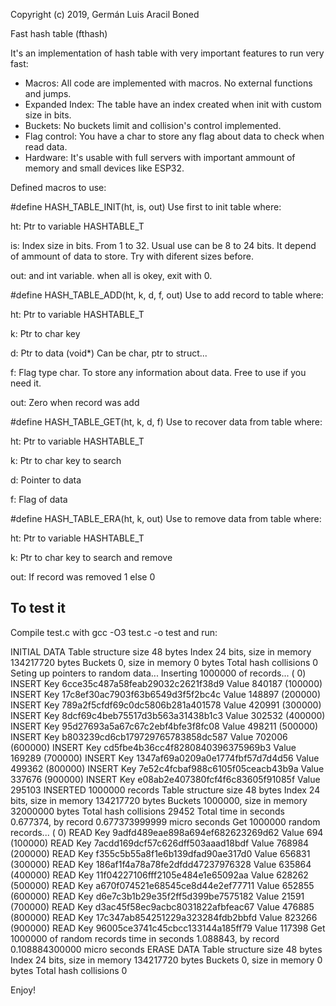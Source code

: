 Copyright (c) 2019, Germán Luis Aracil Boned

Fast hash table (fthash)

It's an implementation of hash table with very important features to run very fast:

- Macros: All code are implemented with macros. No external functions and jumps.
- Expanded Index: The table have an index created when init with custom size in bits.
- Buckets: No buckets limit and collision's control implemented.
- Flag control: You have a char to store any flag about data to check when read data. 
- Hardware: It's usable with full servers with important ammount of memory and small devices like ESP32.

Defined macros to use:

#define HASH_TABLE_INIT(ht, is, out)
Use first to init table where:

ht: Ptr to variable HASHTABLE_T

is: Index size in bits. From 1 to 32. Usual use can be 8 to 24 bits. 
    It depend of ammount of data to store. Try with diferent sizes before.
    
out: and int variable. when all is okey, exit with 0.


#define HASH_TABLE_ADD(ht, k, d, f, out)
Use to add record to table where:

ht: Ptr to variable HASHTABLE_T

k: Ptr to char key

d: Ptr to data (void*) Can be char, ptr to struct...

f: Flag type char. To store any information about data. Free to use if you need it.

out: Zero when record was add


#define HASH_TABLE_GET(ht, k, d, f)
Use to recover data from table where:

ht: Ptr to variable HASHTABLE_T

k: Ptr to char key to search

d: Pointer to data

f: Flag of data


#define HASH_TABLE_ERA(ht, k, out)
Use to remove data from table where:

ht: Ptr to variable HASHTABLE_T

k: Ptr to char key to search and remove

out: If record was removed 1 else 0



To test it
----------

Compile test.c with gcc -O3 test.c -o test and run:

INITIAL DATA
Table structure size 48 bytes
Index 24 bits, size in memory 134217720 bytes
Buckets 0, size in memory 0 bytes
Total hash collisions 0
Seting up pointers to random data...
Inserting 1000000 of records...
(     0) INSERT Key 6cce35c487a58feab29032c2621f38d9 Value 840187
(100000) INSERT Key 17c8ef30ac7903f63b6549d3f5f2bc4c Value 148897
(200000) INSERT Key 789a2f5cfdf69c0dc5806b281a401578 Value 420991
(300000) INSERT Key 8dcf69c4beb75517d3b563a31438b1c3 Value 302532
(400000) INSERT Key 95d27693a5a67c67c2ebf4bfe3f8fc08 Value 498211
(500000) INSERT Key b803239cd6cb179729765783858dc587 Value 702006
(600000) INSERT Key cd5fbe4b36cc4f8280840396375969b3 Value 169289
(700000) INSERT Key 1347af69a0209a0e1774fbf57d7d4d56 Value 499362
(800000) INSERT Key 7e52c4fcbaf988c6105f05ceacb43b9a Value 337676
(900000) INSERT Key e08ab2e407380fcf4f6c83605f91085f Value 295103
INSERTED 1000000 records
Table structure size 48 bytes
Index 24 bits, size in memory 134217720 bytes
Buckets 1000000, size in memory 32000000 bytes
Total hash collisions 29452
Total time in seconds 0.677374, by record 0.677373999999 micro seconds
Get 1000000 random records...
(     0) READ Key 9adfd489eae898a694ef682623269d62 Value 694
(100000) READ Key 7acdd169dcf57c626dff503aaad18bdf Value 768984
(200000) READ Key f355c5b55a8f1e6b139dfad90ae317d0 Value 656831
(300000) READ Key 186af1f4a78a78fe2dfdd47237976328 Value 635864
(400000) READ Key 11f04227106fff2105e484e1e65092aa Value 628262
(500000) READ Key a670f074521e68545ce8d44e2ef77711 Value 652855
(600000) READ Key d6e7c3b1b29e35f2ff5d399be7575182 Value 21591
(700000) READ Key d3ac45f58ec9acbc8031822afbfeac67 Value 476885
(800000) READ Key 17c347ab854251229a323284fdb2bbfd Value 823266
(900000) READ Key 96005ce3741c45cbcc133144a185ff79 Value 117398
Get 1000000 of random records time in seconds 1.088843, by record 0.108884300000 micro seconds
ERASE DATA
Table structure size 48 bytes
Index 24 bits, size in memory 134217720 bytes
Buckets 0, size in memory 0 bytes
Total hash collisions 0

Enjoy!

